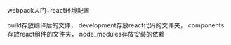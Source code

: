 webpack入门+react环境配置


build存放编译后的文件，
development存放react代码的文件夹，
components存放react组件的文件夹，
node_modules存放安装的依赖

